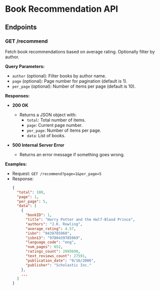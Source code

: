 # Book Recommendation API

## Endpoints

### **GET /recommend**

Fetch book recommendations based on average rating. Optionally filter by author.

**Query Parameters:**
- `author` (optional): Filter books by author name.
- `page` (optional): Page number for pagination (default is 1).
- `per_page` (optional): Number of items per page (default is 10).

**Responses:**

- **200 OK**
  - Returns a JSON object with:
    - `total`: Total number of items.
    - `page`: Current page number.
    - `per_page`: Number of items per page.
    - `data`: List of books.

- **500 Internal Server Error**
  - Returns an error message if something goes wrong.

**Examples:**

- Request: `GET /recommend?page=1&per_page=5`
- Response:
  ```json
  {
    "total": 100,
    "page": 1,
    "per_page": 5,
    "data": [
      {
        "bookID": 1,
        "title": "Harry Potter and the Half-Blood Prince",
        "authors": "J.K. Rowling",
        "average_rating": 4.57,
        "isbn": "0439785960",
        "isbn13": "9780439785969",
        "language_code": "eng",
        "num_pages": 652,
        "ratings_count": 2095690,
        "text_reviews_count": 27591,
        "publication_date": "9/16/2006",
        "publisher": "Scholastic Inc."
      },
      ...
    ]
  }
